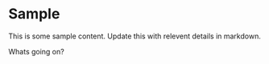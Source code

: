 # Sample
This is some sample content. Update this with relevent details in markdown. 


Whats going on?
